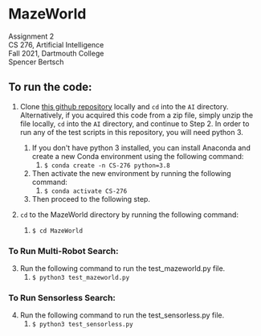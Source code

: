 # MazeWorld

Assignment 2   
CS 276, Artificial Intelligence  
Fall 2021, Dartmouth College  
Spencer Bertsch

## To run the code:

1. Clone [this github repository](https://github.com/spencerbertsch1/AI.git) locally and `cd` into the `AI` directory.
   Alternatively, if you acquired this code from a zip file, simply unzip the file locally, `cd` into the `AI` directory, and continue to Step 2.
   In order to run any of the test scripts in this repository, you will need python 3.
    1. If you don't have python 3 installed, you can install Anaconda and create a new Conda environment using the following command:
        1. `$ conda create -n CS-276 python=3.8`
    2. Then activate the new environment by running the following command:
        1. `$ conda activate CS-276`
    3. Then proceed to the following step.


2. `cd` to the MazeWorld directory by running the following command:
    1. `$ cd MazeWorld`

### To Run Multi-Robot Search: 
3. Run the following command to run the test_mazeworld.py file.
    1. `$ python3 test_mazeworld.py`


### To Run Sensorless Search:
4. Run the following command to run the test_sensorless.py file.
    1. `$ python3 test_sensorless.py`

    